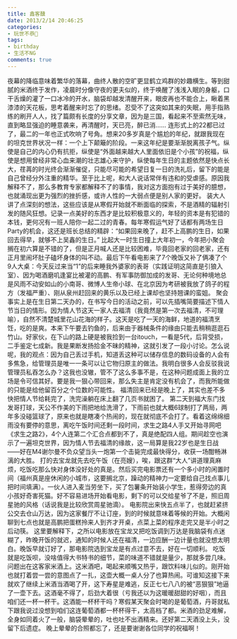 ```yaml
---
title: 鑫客醺
date: 2013/2/14 20:46:25
categories:
- 玩世不恭🎻
tags:
- birthday
- 生活不NG
comments: true
---
```


夜幕的降临意味着繁华的落幕，曲终人散的空旷更显鹤立鸡群的妙趣横生。等到甜腻的米酒终于发作，凌晨时分像守夜的更夫似的，终于唤醒了浅浅入眠的身躯，口干舌燥的灌了一口冰冷的开水，脑袋却越发清醒开来，眼皮再也不能合上，瞅着黑漆漆的天花板，思考着醒来时忘了的思绪。忍受不了这突如其来的失眠，用手指熟练的刷开人人，找了篇颇有长度的分享文章，因为是三国，看起来不至索然无味，直到略显强迫的睡意袭来，再清醒时，天已亮，醉已消……
连形式上的22都已过了，最二的一年也正式吹响了号角。想来20多岁真是个尴尬的年纪，就跟我现在的坦克世界状况一样：一个上下颠簸的阶段。一来这年纪是要渐渐脱离孩子气。纵使是自己的内心仍有抗拒，纵使是“外面越来越大人里面依旧是个小孩”的祝福，纵使是想用曾经非常心血来潮的壮志雄心来守护，纵使每年生日的主题依然是快点长大，荏苒的时光终会渐渐催促，只能尽可能的希望日复一日的洗礼后，留下的能是自己曾经分外注重的精华。至于比上呢，和大人说话常伴有违和的受虐感。原因我解释不了，那么多教育专家都解释不了的事情，我对这方面抱有过于美好的臆想，也就涌现出更为强烈的挫折感，或许人性的一大弱点便是别人家的更好。
装大人讲了点深刻的想法，这些应该是从寒假开始就不断面临的探索，不是酒精的辐射引发的随风狂想。记录一点美好的东西才是比较积极意义的，年轻的资本是有犯错的本钱，更何况有一班人陪你一起二过的青春。每年寒假运气好了话都有两场生日Party的机会，这还是班长总结的精辟：“如果回来晚了，赶不上高鹏的生日，如果回去得早，就够不上吴鑫的生日。”
比起大一时生日撞上大年初一，今年把小聚会搁在初六算是不错的了，但是正月喊人还是比较困难，毕竟回老家的回老家，还有正月里闹坏肚子磕坏身体的叫不动。最后下午看电影来了7个晚饭又补了俩凑了个9人大桌：今天反过来当“1”的后来睡我外婆家的表哥（实践证明这简直是引狼入室）、因为喝酒磨叽逢宴比被灌的高鹏、有军事防御加成的发哥、无论何种境地总是风雨不动安如山的小南哥、微博人生帝小球、在北京因为考研被我放了鸽子的程方（发福严重）、刚从泉州赶回来的黄乐以及已经上课却也坚持翘课的蛮姐。
聚会事实上是在生日第二天办的，在书写今日的活动之前，可以先插嘴简要描述下情人节当日的情形。因为情人节这天一家人去福清（我竟然是第一次去福清，不可理喻），自然不清楚城里花山花海的样子。这天是吃了一天的海鲜，地道的福清烹饪，吃的是爽。本来下午要去钓鱼的，后来由于器械条件的缘由只能去稍稍逛逛石竹山。好家伙，在下山的路上硬是被我捡到一台itouch，一看是5代，后背受损，二手鉴定七成新。我是果断发扬拾金不昧的精神，这就引发了一段小讨论。怎么说呢，我的观点：因为自己丢过手机，知道丢这种可以储存信息的数码设备的人会有多焦急，给管理员是唯一一条可以让它物归原主的做法。我明白很多人会反驳我说管理员私吞怎么办？这我也没辙，管不了这么多事不是，在这种问题成面上我的立场是令可信其好。要是我一狠心带回来，那么失主是肯定没有机会了，而我所能做的只能是给他留百分之个位数的可能性。
福清回来已经是晚上了，其实也差不多快把情人节给耗完了，洗完澡躺在床上翻了几页书就困了。
第二天到福大东门找发哥打球，天公不作美的下雨把地给洗滑了，下雨前也就大概6球制打了两局，两年多没碰篮球了，原来也就是瞎凑个热闹的，现在就彻底不会打了。看着这绵绵细雨没有要停的意思，离吃午饭时间还剩一段时间，求生之路4人手又开始寻网吧《求生之路2》，4个人连第二个汇合点都到不了，真是绝配四人组。期间趁空也演示了一遍坦克世界，因为情人节去福清的缘故，这一局算是我22岁也是生日战——好在M4谢尔曼不负众望当头一炮第一个击毙完成最快得分，收获一场酣畅淋漓的大胜。
打的去宝龙就先去吃午饭（在亮嫂），唉，跟这群“大人”讲道理真麻烦，吃饭吃那么快对身体没好处的真是。然后买完电影票还有一个多小时的闲置时间（福州真是座休闲的小城市，这要搁北京，躁动的精神力一定要给自己找点事儿把时间填满）。一伙人进入麦当劳坐下，买了包薯条开始装小学生，惹得旁边的真小孩好奇害死猫。好不容易进场开始看电影，剩下的可以交给星爷了不是，照旧周星驰的风格（话说我是比较欣赏周星驰滴）。
电影院出来快五点半了，也就赶紧挤公交去仓山万达，因为这家餐厅不让订座，到的时候就意味着等候的开始。大概闲聊到七点也就是高鹏把蛋糕拎来人到齐才开桌，点菜上菜的程序走完又是半小时之后动筷。
这里要解释下，之所以电影放在宝龙又把吃饭调到万达是我脑袋有点迷糊了，昨晚开饭的就迟，通知的时候人还在福清，一边应酬一边计量也就没想太明白。晚饭早就订好了，那电影院选到宝龙是有点过意不去，好在一切顺利。
吃饭就是吃饭呗，没啥值得大书特书的细节，菜的味道不错就是量少，那就多尝几味。问题出在这客家米酒上。这米酒吧，喝起来顺嘴又热乎，跟饮料味儿似的。刚开始也就打着尝一尝的意图点了一扎，这壶大概一桌人分了也算热闹。可谁知这接下来就欢了继续上米酒当酒喝了开，这下寿星是难逃，反正七七八八的被“恶狠狠”地逼了一壶下去。这酒毫不得了，后劲大着很（亏我还以为这暖暖甜甜的好咽），而且咱们还一杯一杯干。这酒能一杯杯干吗？寒假某天聚会时喝的是葡萄酒，丹哥就私下跟我说过没想到咱们这连葡萄酒都一杯杯得干，太高档了都。米酒的劲足难解，全身如同着火了一般，脑袋晕晕的，吐也吐不出酒精来。还好第二天酒没上头，没留下后遗症。
晚上晕晕的合照都忘了，还是要谢谢各位同学的祝福啊！
